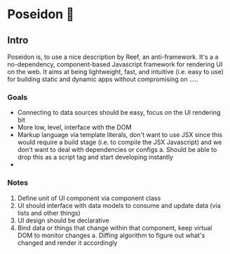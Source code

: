 # Poseidon  🔱
## Intro
Poseidon is, to use a nice description by Reef, an anti-framework. It's a a no-dependency, component-based Javascript framework for rendering UI on the web. It aims at being lightweight, fast, and intuitive (i.e. easy to use) for building static and dynamic apps without compromising on .....


### Goals
- Connecting to data sources should be easy, focus on the UI rendering bit
- More low, level, interface with the DOM
- Markup language via template literals, don't want to use JSX since this would require a build stage (i.e. to compile the JSX Javascript) and we don't want to deal with dependencies or configs
    a. Should be able to drop this as a script tag and start developing instantly 
- 


### Notes
1. Define unit of UI component via component class
2. UI should interface with data models to consume and update data (via lists and other things)
3. UI design should be declarative
4. Bind data or things that change within that component, keep virtual DOM to monitor changes 
    a. Diffing algorithm to figure out what's changed and render it accordingly

